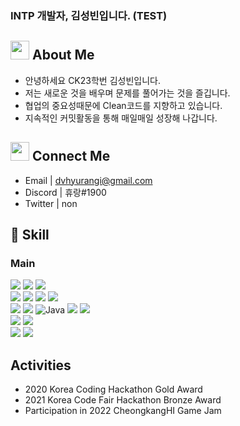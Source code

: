 ### INTP 개발자, 김성빈입니다. (TEST)

## <img src="https://user-images.githubusercontent.com/86343177/202157145-1c75ad25-eb38-43d8-886c-676b9ce7fc77.png" width="30" height="30"> About Me
- 안녕하세요 CK23학번 김성빈입니다.
- 저는 새로운 것을 배우며 문제를 풀어가는 것을 즐깁니다.
- 협업의 중요성때문에 Clean코드를 지향하고 있습니다.
- 지속적인 커밋활동을 통해 매일매일 성장해 나갑니다.

## <img src="https://user-images.githubusercontent.com/86343177/202157824-aae441f5-06b3-4535-b33a-068207d00e2a.png" width="30" height="30"> Connect Me
- Email | dvhyurangi@gmail.com
- Discord | 휴랑#1900
- Twitter | non


## 🏫 Skill 
 
 ### Main
<div align="left">

 <!--C-->
 <img src="https://img.shields.io/badge/C-A8B9CC?style=for-the-badge&logo=C&logoColor=white">

 <!--C++-->
 <img src="https://img.shields.io/badge/C++-00599C?style=for-the-badge&logo=C%2B%2B&logoColor=white">
  
 <!--C#-->
 <img src="https://img.shields.io/badge/c%23-512BD4?style=for-the-badge&logo=c-sharp&logoColor=white">
 
 <br>
 
 <!--Python-->
 <img src="https://img.shields.io/badge/Python-3776AB?style=for-the-badge&logo=Python&logoColor=white">
 
 <!--OPEN CV-->
 <img src="https://img.shields.io/badge/OpenCV-5C3EE8?style=for-the-badge&logo=OpenCV&logoColor=white">
  
 <!--Pytorch-->
 <img src="https://img.shields.io/badge/Pythorch-EE4C2C?style=for-the-badge&logo=PyTorch&logoColor=white">
  
 <!--tensorflow-->
 <img src="https://img.shields.io/badge/Tensorflow-FF6F00?style=for-the-badge&logo=TensorFlow&logoColor=white">

 <br> 

 <!--HTML-->
 <img src="https://img.shields.io/badge/HTML5-E34F26?style=for-the-badge&logo=HTML5&logoColor=white">

 <!--CSS3-->
 <img src="https://img.shields.io/badge/CSS3-1572B6?style=for-the-badge&logo=CSS3&logoColor=white">
  
 <!--JAVA-->
 <img alt="Java" src ="https://img.shields.io/badge/Java-007396.svg?&style=for-the-badge&logo=java&logoColor=white">
  
 <!--JAVASCRIPT-->
 <img src="https://img.shields.io/badge/JavaScript-F7DF1E?style=for-the-badge&logo=JavaScript&logoColor=white">
  
 <!--NODE JS-->
 <img src="https://img.shields.io/badge/Node.js-339933?style=for-the-badge&logo=Node.js&logoColor=white">
 
 <br>
 
 <!--android-->
 <img src="https://img.shields.io/badge/Android-3DDC84?style=for-the-badge&logo=Android&logoColor=white">
  
 <!--arduino-->
 <img src="https://img.shields.io/badge/Arduino-00979D?style=for-the-badge&logo=Arduino&logoColor=white">
 
 <br>
 
 <!--unity-->
 <img src="https://img.shields.io/badge/Unity-FFFFFF?style=for-the-badge&logo=Unity&logoColor=black">
  
 <!--unrealengine-->
 <img src="https://img.shields.io/badge/Unreal Engine-0E1128?style=for-the-badge&logo=Unreal Engine&logoColor=white">
</div>

<!-- 
[![Hyurnag's GitHub stats](https://github-readme-stats.vercel.app/api?username=Hyurang&theme=dark&count_private=true&show_icons=true)](https://github.com/Hyurang/)  -->
## Activities
- 2020 Korea Coding Hackathon Gold Award
- 2021 Korea Code Fair Hackathon Bronze Award
- Participation in 2022 CheongkangHI Game Jam
